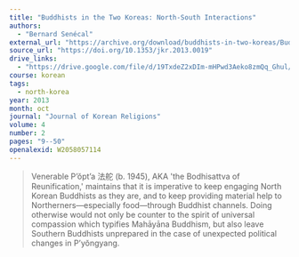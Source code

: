 ```yaml
---
title: "Buddhists in the Two Koreas: North-South Interactions"
authors:
  - "Bernard Senécal"
external_url: "https://archive.org/download/buddhists-in-two-koreas/Buddhists%20in%20Two%20Koreas.pdf"
source_url: "https://doi.org/10.1353/jkr.2013.0019"
drive_links:
  - "https://drive.google.com/file/d/19TxdeZ2xDIm-mHPwd3Aeko8zmQq_Ghul/view?usp=drivesdk"
course: korean
tags:
  - north-korea
year: 2013
month: oct
journal: "Journal of Korean Religions"
volume: 4
number: 2
pages: "9--50"
openalexid: W2058057114
---
```


> Venerable P’ŏpt’a 法舵 (b. 1945), AKA 'the Bodhisattva of Reunification,' maintains that it is imperative to keep engaging North Korean Buddhists as they are, and to keep providing material help to Northerners—especially food—through Buddhist channels.
> Doing otherwise would not only be counter to the spirit of universal compassion which typifies Mahāyāna Buddhism, but also leave Southern Buddhists unprepared in the case of unexpected political changes in P’yŏngyang.

